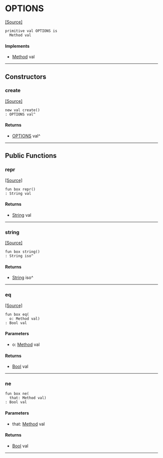 # OPTIONS
<span class="source-link">[[Source]](src/http_server/method.md#L31)</span>
```pony
primitive val OPTIONS is
  Method val
```

#### Implements

* [Method](http_server-Method.md) val

---

## Constructors

### create
<span class="source-link">[[Source]](src/http_server/method.md#L31)</span>


```pony
new val create()
: OPTIONS val^
```

#### Returns

* [OPTIONS](http_server-OPTIONS.md) val^

---

## Public Functions

### repr
<span class="source-link">[[Source]](src/http_server/method.md#L32)</span>


```pony
fun box repr()
: String val
```

#### Returns

* [String](builtin-String.md) val

---

### string
<span class="source-link">[[Source]](src/http_server/method.md#L33)</span>


```pony
fun box string()
: String iso^
```

#### Returns

* [String](builtin-String.md) iso^

---

### eq
<span class="source-link">[[Source]](src/http_server/method.md#L34)</span>


```pony
fun box eq(
  o: Method val)
: Bool val
```
#### Parameters

*   o: [Method](http_server-Method.md) val

#### Returns

* [Bool](builtin-Bool.md) val

---

### ne



```pony
fun box ne(
  that: Method val)
: Bool val
```
#### Parameters

*   that: [Method](http_server-Method.md) val

#### Returns

* [Bool](builtin-Bool.md) val

---

